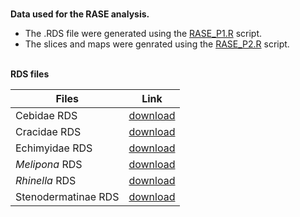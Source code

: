 </br>__Data used for the RASE analysis.__

- The .RDS file were generated using the [RASE_P1.R](https://github.com/karen9/Amazonia/blob/master/data/RASE/RASE_P1.R) script.
- The slices and maps were genrated using the [RASE_P2.R](https://github.com/karen9/Amazonia/blob/master/data/RASE/RASE_P2.R) script.

</br>__RDS files__

 |Files|Link|
 |-|----|
|Cebidae RDS | [download](https://mega.nz/file/WFsBxKbS#VmQEKpOnTQDEPiitZ6LiA8I7OrxQFH5Trt1fpMwvfCI)
|Cracidae RDS | [download]()
|Echimyidae RDS | [download]()
|_Melipona_ RDS | [download]()
|_Rhinella_ RDS | [download]()
|Stenodermatinae RDS | [download]()
